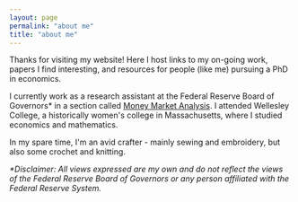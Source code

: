 ```yaml
---
layout: page
permalink: "about me"
title: "about me"
---
```

Thanks for visiting my website! Here I host links to my on-going work, papers I find interesting, and resources for people (like me) pursuing a PhD in economics.

I currently work as a research assistant at the Federal Reserve Board of Governors\* in a section called [Money Market Analysis](https://www.federalreserve.gov/econres/mamma-staff.htm). I attended Wellesley College, a historically women's college in Massachusetts, where I studied economics and mathematics. 

In my spare time, I'm an avid crafter - mainly sewing and embroidery, but also some crochet and knitting. 

*\*Disclaimer: All views expressed are my own and do not reflect the views of the Federal Reserve Board of Governors or any person affiliated with the Federal Reserve System.*
